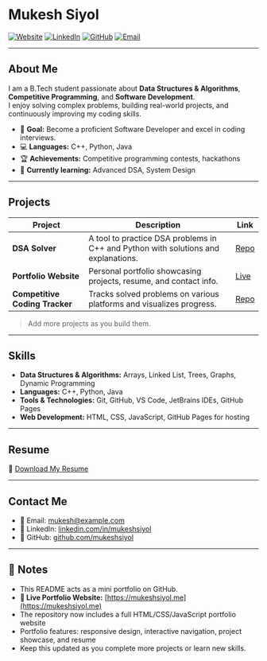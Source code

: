 # Mukesh Siyol

[![Website](https://img.shields.io/badge/Portfolio-mukeshsiyol.me-blue)](https://mukeshsiyol.me)
[![LinkedIn](https://img.shields.io/badge/LinkedIn-MukeshSiyol-blue)](https://linkedin.com/in/mukeshsiyol)
[![GitHub](https://img.shields.io/badge/GitHub-MukeshSiyol-black)](https://github.com/mukeshsiyol)
[![Email](https://img.shields.io/badge/Email-mukesh@example.com-red)](mailto:mukesh@example.com)

---

## About Me
I am a B.Tech student passionate about **Data Structures & Algorithms**, **Competitive Programming**, and **Software Development**.  
I enjoy solving complex problems, building real-world projects, and continuously improving my coding skills.

- 🎯 **Goal:** Become a proficient Software Developer and excel in coding interviews.
- 💻 **Languages:** C++, Python, Java
- 🏆 **Achievements:** Competitive programming contests, hackathons
- 🌱 **Currently learning:** Advanced DSA, System Design

---

## Projects

| Project | Description | Link |
|---------|-------------|------|
| **DSA Solver** | A tool to practice DSA problems in C++ and Python with solutions and explanations. | [Repo](https://github.com/mukeshsiyol/dsa-solver) |
| **Portfolio Website** | Personal portfolio showcasing projects, resume, and contact info. | [Live](https://mukeshsiyol.me) |
| **Competitive Coding Tracker** | Tracks solved problems on various platforms and visualizes progress. | [Repo](https://github.com/mukeshsiyol/cp-tracker) |

> Add more projects as you build them.

---

## Skills
- **Data Structures & Algorithms:** Arrays, Linked List, Trees, Graphs, Dynamic Programming
- **Languages:** C++, Python, Java
- **Tools & Technologies:** Git, GitHub, VS Code, JetBrains IDEs, GitHub Pages
- **Web Development:** HTML, CSS, JavaScript, GitHub Pages for hosting

---

## Resume
📄 [Download My Resume](resume.pdf)

---

## Contact Me
- 📧 Email: [mukesh@example.com](mailto:mukesh@example.com)  
- 🔗 LinkedIn: [linkedin.com/in/mukeshsiyol](https://linkedin.com/in/mukeshsiyol)  
- 🐙 GitHub: [github.com/mukeshsiyol](https://github.com/mukeshsiyol)

---

## 📌 Notes
- This README acts as a mini portfolio on GitHub.  
- **🌟 Live Portfolio Website:** [https://mukeshsiyol.me](https://mukeshsiyol.me)  
- The repository now includes a full HTML/CSS/JavaScript portfolio website
- Portfolio features: responsive design, interactive navigation, project showcase, and resume
- Keep this updated as you complete more projects or learn new skills.
